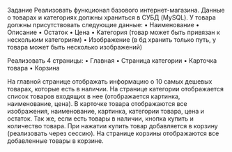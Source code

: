 Задание
Реализовать функционал базового интернет-магазина. Данные о товарах и категориях должны храниться в СУБД (MySQL). У товара должны присутствовать следующие данные:
• Наименование
• Описание
• Остаток
• Цена
• Категория (товар может быть привязан к нескольким категориям)
• Изображение (в бд хранить только путь, у товара может быть несколько
изображений)

Реализовать 4 страницы:
• Главная
• Страница категории
• Карточка товара
• Корзина

На главной странице отображать информацию о 10 самых дешевых товарах,
которые есть в наличии.
На странице категории отображается список товаров входящих в нее (отображается
картинка, наименование, цена).
В карточке товара отображаются все изображения, наименование, картинка,
категории товара, цена и остаток. Так же, если есть товары в наличии, кнопка купить и количество товара. При нажатии купить товар добавляется в корзину (реализовать через сессию).
На странице корзины отображаются все добавленные товары в корзине.
